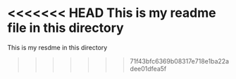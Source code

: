 <<<<<<< HEAD
This is my readme file in this directory
=======
This is my resdme in this directory
>>>>>>> 71f43bfc6369b08317e718e1ba22adee01dfea5f
